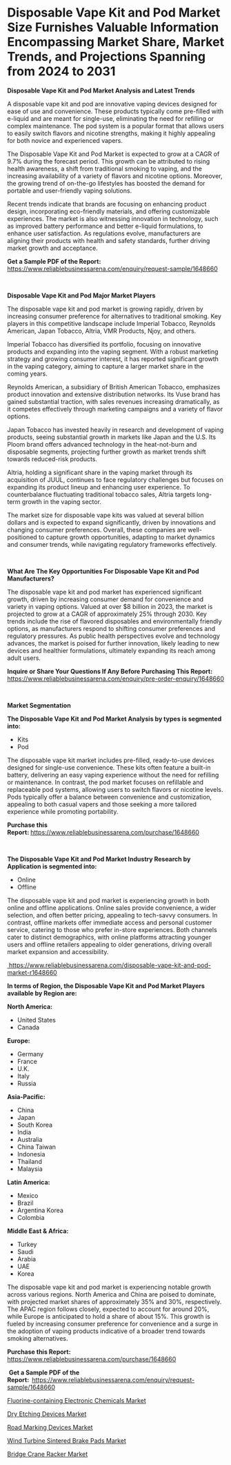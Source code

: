 <p><h1>Disposable Vape Kit and Pod Market Size Furnishes Valuable Information Encompassing Market Share, Market Trends, and Projections Spanning from 2024 to 2031</h1></p><p><strong>Disposable Vape Kit and Pod Market Analysis and Latest Trends</strong></p>
<p><p>A disposable vape kit and pod are innovative vaping devices designed for ease of use and convenience. These products typically come pre-filled with e-liquid and are meant for single-use, eliminating the need for refilling or complex maintenance. The pod system is a popular format that allows users to easily switch flavors and nicotine strengths, making it highly appealing for both novice and experienced vapers.</p><p>The Disposable Vape Kit and Pod Market is expected to grow at a CAGR of 9.7% during the forecast period. This growth can be attributed to rising health awareness, a shift from traditional smoking to vaping, and the increasing availability of a variety of flavors and nicotine options. Moreover, the growing trend of on-the-go lifestyles has boosted the demand for portable and user-friendly vaping solutions.</p><p>Recent trends indicate that brands are focusing on enhancing product design, incorporating eco-friendly materials, and offering customizable experiences. The market is also witnessing innovation in technology, such as improved battery performance and better e-liquid formulations, to enhance user satisfaction. As regulations evolve, manufacturers are aligning their products with health and safety standards, further driving market growth and acceptance.</p></p>
<p><strong>Get a Sample PDF of the Report:&nbsp;</strong> <a href="https://www.reliablebusinessarena.com/enquiry/request-sample/1648660?utm_campaign=1610&utm_medium=2&utm_source=Github&utm_content=ia&utm_term=15102024&utm_id=disposable-vape-kit-and-pod">https://www.reliablebusinessarena.com/enquiry/request-sample/1648660</a></p>
<p>&nbsp;</p>
<p><strong>Disposable Vape Kit and Pod Major Market Players</strong></p>
<p><p>The disposable vape kit and pod market is growing rapidly, driven by increasing consumer preference for alternatives to traditional smoking. Key players in this competitive landscape include Imperial Tobacco, Reynolds American, Japan Tobacco, Altria, VMR Products, Njoy, and others.</p><p>Imperial Tobacco has diversified its portfolio, focusing on innovative products and expanding into the vaping segment. With a robust marketing strategy and growing consumer interest, it has reported significant growth in the vaping category, aiming to capture a larger market share in the coming years.</p><p>Reynolds American, a subsidiary of British American Tobacco, emphasizes product innovation and extensive distribution networks. Its Vuse brand has gained substantial traction, with sales revenues increasing dramatically, as it competes effectively through marketing campaigns and a variety of flavor options.</p><p>Japan Tobacco has invested heavily in research and development of vaping products, seeing substantial growth in markets like Japan and the U.S. Its Ploom brand offers advanced technology in the heat-not-burn and disposable segments, projecting further growth as market trends shift towards reduced-risk products.</p><p>Altria, holding a significant share in the vaping market through its acquisition of JUUL, continues to face regulatory challenges but focuses on expanding its product lineup and enhancing user experience. To counterbalance fluctuating traditional tobacco sales, Altria targets long-term growth in the vaping sector.</p><p>The market size for disposable vape kits was valued at several billion dollars and is expected to expand significantly, driven by innovations and changing consumer preferences. Overall, these companies are well-positioned to capture growth opportunities, adapting to market dynamics and consumer trends, while navigating regulatory frameworks effectively.</p></p>
<p>&nbsp;</p>
<p><strong>What Are The Key Opportunities For Disposable Vape Kit and Pod Manufacturers?</strong></p>
<p><p>The disposable vape kit and pod market has experienced significant growth, driven by increasing consumer demand for convenience and variety in vaping options. Valued at over $8 billion in 2023, the market is projected to grow at a CAGR of approximately 25% through 2030. Key trends include the rise of flavored disposables and environmentally friendly options, as manufacturers respond to shifting consumer preferences and regulatory pressures. As public health perspectives evolve and technology advances, the market is poised for further innovation, likely leading to new devices and healthier formulations, ultimately expanding its reach among adult users.</p></p>
<p><strong>Inquire or Share Your Questions If Any Before Purchasing This Report:</strong> <a href="https://www.reliablebusinessarena.com/enquiry/pre-order-enquiry/1648660?utm_campaign=1610&utm_medium=2&utm_source=Github&utm_content=ia&utm_term=15102024&utm_id=disposable-vape-kit-and-pod">https://www.reliablebusinessarena.com/enquiry/pre-order-enquiry/1648660</a></p>
<p>&nbsp;</p>
<p><strong>Market Segmentation</strong></p>
<p><strong>The Disposable Vape Kit and Pod Market Analysis by types is segmented into:</strong></p>
<p><ul><li>Kits</li><li>Pod</li></ul></p>
<p><p>The disposable vape kit market includes pre-filled, ready-to-use devices designed for single-use convenience. These kits often feature a built-in battery, delivering an easy vaping experience without the need for refilling or maintenance. In contrast, the pod market focuses on refillable and replaceable pod systems, allowing users to switch flavors or nicotine levels. Pods typically offer a balance between convenience and customization, appealing to both casual vapers and those seeking a more tailored experience while promoting portability.</p></p>
<p><strong>Purchase this Report:&nbsp;</strong><a href="https://www.reliablebusinessarena.com/purchase/1648660?utm_campaign=1610&utm_medium=2&utm_source=Github&utm_content=ia&utm_term=15102024&utm_id=disposable-vape-kit-and-pod">https://www.reliablebusinessarena.com/purchase/1648660</a></p>
<p>&nbsp;</p>
<p><strong>The Disposable Vape Kit and Pod Market Industry Research by Application is segmented into:</strong></p>
<p><ul><li>Online</li><li>Offline</li></ul></p>
<p><p>The disposable vape kit and pod market is experiencing growth in both online and offline applications. Online sales provide convenience, a wider selection, and often better pricing, appealing to tech-savvy consumers. In contrast, offline markets offer immediate access and personal customer service, catering to those who prefer in-store experiences. Both channels cater to distinct demographics, with online platforms attracting younger users and offline retailers appealing to older generations, driving overall market expansion and accessibility.</p></p>
<p><a href="https://www.reliablebusinessarena.com/disposable-vape-kit-and-pod-market-r1648660?utm_campaign=1610&utm_medium=2&utm_source=Github&utm_content=ia&utm_term=15102024&utm_id=disposable-vape-kit-and-pod">&nbsp;https://www.reliablebusinessarena.com/disposable-vape-kit-and-pod-market-r1648660</a></p>
<p><strong>In terms of Region, the Disposable Vape Kit and Pod Market Players available by Region are:</strong></p>
<p>
    <p> <strong> North America: </strong>
        <ul>
            <li>United States</li>
            <li>Canada</li>
        </ul>
        </p> 
    <p> <strong> Europe: </strong>
        <ul>
            <li>Germany</li>
            <li>France</li>
            <li>U.K.</li>
            <li>Italy</li>
            <li>Russia</li>
        </ul>
        </p> 
    <p> <strong> Asia-Pacific: </strong>
        <ul>
            <li>China</li>
            <li>Japan</li>
            <li>South Korea</li>
            <li>India</li>
            <li>Australia</li>
            <li>China Taiwan</li>
            <li>Indonesia</li>
            <li>Thailand</li>
            <li>Malaysia</li>
        </ul>
        </p> 
    <p> <strong> Latin America: </strong>
        <ul>
            <li>Mexico</li>
            <li>Brazil</li>
            <li>Argentina Korea</li>
            <li>Colombia</li>
        </ul>
        </p> 
    <p> <strong> Middle East & Africa: </strong>
        <ul>
            <li>Turkey</li>
            <li>Saudi</li>
            <li>Arabia</li>
            <li>UAE</li>
            <li>Korea</li>
        </ul>
    </p>
    </p>
<p><p>The disposable vape kit and pod market is experiencing notable growth across various regions. North America and China are poised to dominate, with projected market shares of approximately 35% and 30%, respectively. The APAC region follows closely, expected to account for around 20%, while Europe is anticipated to hold a share of about 15%. This growth is fueled by increasing consumer preference for convenience and a surge in the adoption of vaping products indicative of a broader trend towards smoking alternatives.</p></p>
<p><strong>Purchase this Report: </strong><a href="https://www.reliablebusinessarena.com/purchase/1648660?utm_campaign=1610&utm_medium=2&utm_source=Github&utm_content=ia&utm_term=15102024&utm_id=disposable-vape-kit-and-pod">https://www.reliablebusinessarena.com/purchase/1648660</a></p>
<p>&nbsp;<strong>Get a Sample PDF of the Report:&nbsp;&nbsp;</strong><a href="https://www.reliablebusinessarena.com/enquiry/request-sample/1648660?utm_campaign=1610&utm_medium=2&utm_source=Github&utm_content=ia&utm_term=15102024&utm_id=disposable-vape-kit-and-pod">https://www.reliablebusinessarena.com/enquiry/request-sample/1648660</a></p>
<p><strong></strong></p>
<p><p><a href="https://www.linkedin.com/pulse/fluorine-containing-electronic-chemicals-market-global-bo1ye?utm_campaign=1610&utm_medium=2&utm_source=Github&utm_content=ia&utm_term=15102024&utm_id=disposable-vape-kit-and-pod">Fluorine-containing Electronic Chemicals Market</a></p><p><a href="https://www.linkedin.com/pulse/opportunities-challenges-dry-etching-devices-market-strategic-w8ume?trk=public_post_embed_feed-article-content&utm_campaign=1610&utm_medium=2&utm_source=Github&utm_content=ia&utm_term=15102024&utm_id=disposable-vape-kit-and-pod">Dry Etching Devices Market</a></p><p><a href="https://www.linkedin.com/pulse/road-marking-devices-market-outlook-current-assessment-future-rkcse?trk=public_post_embed_feed-article-content&utm_campaign=1610&utm_medium=2&utm_source=Github&utm_content=ia&utm_term=15102024&utm_id=disposable-vape-kit-and-pod">Road Marking Devices Market</a></p><p><a href="https://www.linkedin.com/pulse/wind-turbine-sintered-brake-pads-industry-insights-report-x3dpe?trk=public_post_embed_feed-article-content&utm_campaign=1610&utm_medium=2&utm_source=Github&utm_content=ia&utm_term=15102024&utm_id=disposable-vape-kit-and-pod">Wind Turbine Sintered Brake Pads Market</a></p><p><a href="https://www.linkedin.com/pulse/navigating-global-bridge-crane-racker-market-landscape-trends-oq8ae?trk=public_post_embed_feed-article-content&utm_campaign=1610&utm_medium=2&utm_source=Github&utm_content=ia&utm_term=15102024&utm_id=disposable-vape-kit-and-pod">Bridge Crane Racker Market</a></p></p>